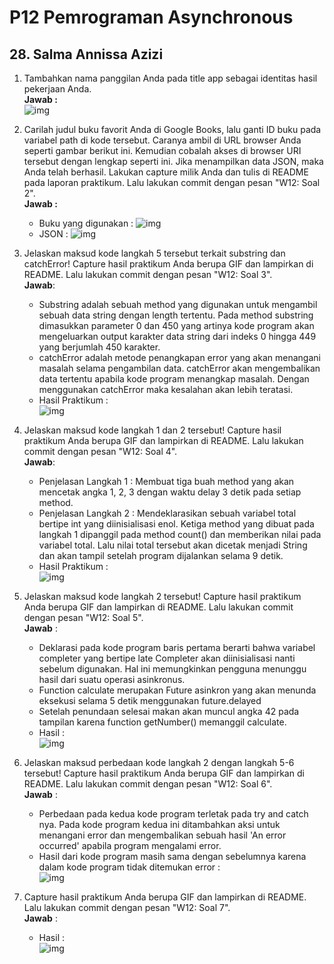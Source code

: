# **P12 Pemrograman Asynchronous**
## **28. Salma Annissa Azizi**

1. Tambahkan nama panggilan Anda pada title app sebagai identitas hasil pekerjaan Anda. </br>
    **Jawab :** </br> ![img](docs/P01-01-identitas%20nama.PNG)
2. Carilah judul buku favorit Anda di Google Books, lalu ganti ID buku pada variabel path di kode tersebut. Caranya ambil di URL browser Anda seperti gambar berikut ini. Kemudian cobalah akses di browser URI tersebut dengan lengkap seperti ini. Jika menampilkan data JSON, maka Anda telah berhasil. Lakukan capture milik Anda dan tulis di README pada laporan praktikum. Lalu lakukan commit dengan pesan "W12: Soal 2". </br>
    **Jawab :**
    - Buku yang digunakan :
        ![img](docs/P01-04-buku.PNG)
    - JSON :
        ![img](docs/P01-04-buku%20json.PNG)
3. Jelaskan maksud kode langkah 5 tersebut terkait substring dan catchError! Capture hasil praktikum Anda berupa GIF dan lampirkan di README. Lalu lakukan commit dengan pesan "W12: Soal 3". </br>
    **Jawab**:
    - Substring adalah sebuah method yang digunakan untuk mengambil sebuah data string dengan length tertentu. Pada method substring dimasukkan parameter 0 dan 450 yang artinya kode program akan mengeluarkan output karakter data string dari indeks 0 hingga 449 yang berjumlah 450 karakter.
    - catchError adalah metode penangkapan error yang akan menangani masalah selama pengambilan data. catchError akan mengembalikan data tertentu apabila kode program menangkap masalah. Dengan menggunakan catchError maka kesalahan akan lebih teratasi.
    - Hasil Praktikum : </br> ![img](docs/P01-04-buku.gif) </br>

4. Jelaskan maksud kode langkah 1 dan 2 tersebut! Capture hasil praktikum Anda berupa GIF dan lampirkan di README. Lalu lakukan commit dengan pesan "W12: Soal 4". </br>
    **Jawab**: 
    - Penjelasan Langkah 1 : Membuat tiga buah method yang akan mencetak angka 1, 2, 3 dengan waktu delay 3 detik pada setiap method.
    - Penjelasan Langkah 2 : Mendeklarasikan sebuah variabel total bertipe int yang diinisialisasi enol. Ketiga method yang dibuat pada langkah 1 dipanggil pada method count() dan memberikan nilai pada variabel total. Lalu nilai total tersebut akan dicetak menjadi String dan akan tampil setelah program dijalankan selama 9 detik.
    - Hasil Praktikum : </br> ![img](docs/P02-04-Hasil.gif) </br>

5. Jelaskan maksud kode langkah 2 tersebut! Capture hasil praktikum Anda berupa GIF dan lampirkan di README. Lalu lakukan commit dengan pesan "W12: Soal 5". </br>
    **Jawab** : </br>
    - Deklarasi pada kode program baris pertama berarti bahwa variabel completer yang bertipe late Completer akan diinisialisasi nanti sebelum digunakan. Hal ini memungkinkan pengguna menunggu hasil dari suatu operasi asinkronus. 
    - Function calculate merupakan Future asinkron yang akan menunda eksekusi selama 5 detik menggunakan future.delayed
    - Setelah penundaan selesai makan akan muncul angka 42 pada tampilan karena function getNumber() memanggil calculate.
    - Hasil : </br> ![img](docs/P03-05-Hasil.gif) </br>

6. Jelaskan maksud perbedaan kode langkah 2 dengan langkah 5-6 tersebut! Capture hasil praktikum Anda berupa GIF dan lampirkan di README. Lalu lakukan commit dengan pesan "W12: Soal 6". </br>
    **Jawab** : </br>
    - Perbedaan pada kedua kode program terletak pada try and catch nya. Pada kode program kedua ini ditambahkan aksi untuk menangani error dan mengembalikan sebuah hasil 'An error occurred' apabila program mengalami error.
    - Hasil dari kode program masih sama dengan sebelumnya karena dalam kode program tidak ditemukan error : </br> ![img](docs/P03-06-Hasil.gif) </br>

7. Capture hasil praktikum Anda berupa GIF dan lampirkan di README. Lalu lakukan commit dengan pesan "W12: Soal 7". </br>
    **Jawab** : </br>
    - Hasil : </br> ![img](docs/P04-07-Hasil.gif) </br>